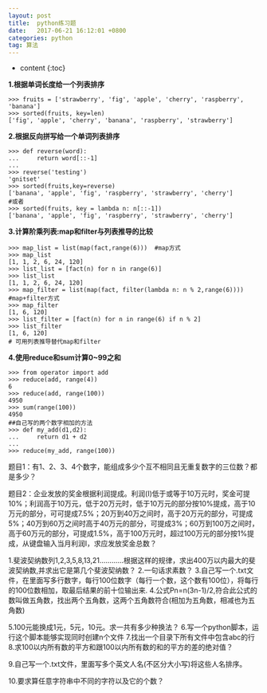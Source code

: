 ```yaml
---
layout: post
title:  python练习题
date:   2017-06-21 16:12:01 +0800
categories: python
tag: 算法
---
```


* content
{:toc}

**1.根据单词长度给一个列表排序**

    >>> fruits = ['strawberry', 'fig', 'apple', 'cherry', 'raspberry', 'banana']
    >>> sorted(fruits, key=len)
    ['fig', 'apple', 'cherry', 'banana', 'raspberry', 'strawberry']

**2.根据反向拼写给一个单词列表排序**

    >>> def reverse(word):
    ...     return word[::-1]
    ...
    >>> reverse('testing')
    'gnitset'
    >>> sorted(fruits,key=reverse)
    ['banana', 'apple', 'fig', 'raspberry', 'strawberry', 'cherry']
    #或者
    >>> sorted(fruits, key = lambda n: n[::-1])
    ['banana', 'apple', 'fig', 'raspberry', 'strawberry', 'cherry']


**3.计算阶乘列表:map和filter与列表推导的比较**

    >>> map_list = list(map(fact,range(6)))  #map方式
    >>> map_list
    [1, 1, 2, 6, 24, 120]
    >>> list_list = [fact(n) for n in range(6)]
    >>> list_list
    [1, 1, 2, 6, 24, 120]
    >>> map_filter = list(map(fact, filter(lambda n: n % 2,range(6))))  #map+filter方式
    >>> map_filter
    [1, 6, 120]
    >>> list_filter = [fact(n) for n in range(6) if n % 2]
    >>> list_filter
    [1, 6, 120]
    # 可用列表推导替代map和filter

**4.使用reduce和sum计算0~99之和**

    >>> from operator import add
    >>> reduce(add, range(4))
    6
    >>> reduce(add, range(100))
    4950
    >>> sum(range(100))
    4950
    ##自己写的两个数字相加的方法
    >>> def my_add(d1,d2):
    ...     return d1 + d2
    ...
    >>> reduce(my_add, range(100))




题目1：有1、2、3、4个数字，能组成多少个互不相同且无重复数字的三位数？都是多少？

题目2：企业发放的奖金根据利润提成。利润(I)低于或等于10万元时，奖金可提10%；利润高于10万元，低于20万元时，低于10万元的部分按10%提成，高于10万元的部分，可可提成7.5%；20万到40万之间时，高于20万元的部分，可提成5%；40万到60万之间时高于40万元的部分，可提成3%；60万到100万之间时，高于60万元的部分，可提成1.5%，高于100万元时，超过100万元的部分按1%提成，从键盘输入当月利润I，求应发放奖金总数？

1.斐波契纳数列1,2,3,5,8,13,21............根据这样的规律，求出400万以内最大的斐波契纳数,并求出它是第几个斐波契纳数？
2.一句话求素数？
3.自己写一个.txt文件，在里面写多行数字，每行100位数字（每行一个数，这个数有100位），将每行的100位数相加，取最后结果的前十位输出来.
4.公式Pn=n(3n-1)/2,符合此公式的数叫做五角数，找出两个五角数，这两个五角数符合(相加为五角数，相减也为五角数)

5.100元能换成1元，5元，10元。求一共有多少种换法？
6.写一个python脚本，运行这个脚本能够实现同时创建n个文件
7.找出一个目录下所有文件中包含abc的行
8.求100以内所有数的平方和跟100以内所有数的和的平方的差的绝对值？

9.自己写一个.txt文件，里面写多个英文人名(不区分大小写)将这些人名排序。


10.要求算任意字符串中不同的字符以及它的个数？

